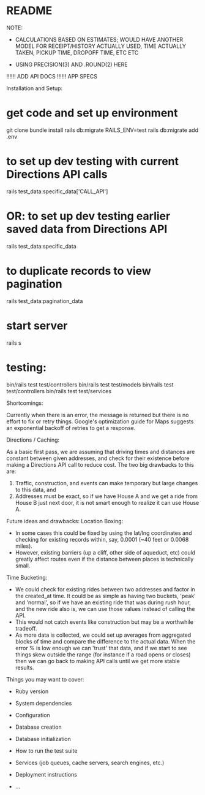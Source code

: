 # README

NOTE:
* CALCULATIONS BASED ON ESTIMATES; WOULD HAVE ANOTHER MODEL FOR RECEIPT/HISTORY ACTUALLY USED, TIME ACTUALLY TAKEN, PICKUP TIME, DROPOFF TIME, ETC ETC

* USING PRECISION(3) AND .ROUND(2) HERE


!!!!!! ADD API DOCS
!!!!!! APP SPECS


Installation and Setup:

# get code and set up environment
git clone
bundle install
rails db:migrate
RAILS_ENV=test rails db:migrate
add .env

# to set up dev testing with current Directions API calls
rails test_data:specific_data\['CALL_API'\]
# OR: to set up dev testing earlier saved data from Directions API
rails test_data:specific_data

# to duplicate records to view pagination
rails test_data:pagination_data

# start server
rails s

# testing:
bin/rails test test/controllers
bin/rails test test/models
bin/rails test test/controllers
bin/rails test test/services



Shortcomings:

Currently when there is an error, the message is returned but there is no effort to fix or retry things. Google's optimization guide for Maps suggests an exponential backoff of retries to get a response.


Directions / Caching:

As a basic first pass, we are assuming that driving times and distances are constant between given addresses, and check for their existence before making a Directions API call to reduce cost. The two big drawbacks to this are:
1) Traffic, construction, and events can make temporary but large changes to this data, and
2) Addresses must be exact, so if we have House A and we get a ride from House B just next door, it is not smart enough to realize it can use House A.


Future ideas and drawbacks:
Location Boxing:
* In some cases this could be fixed by using the lat/lng coordinates and checking for existing records within, say, 0.0001 (~40 feet or 0.0068 miles).
* However, existing barriers (up a cliff, other side of aqueduct, etc) could greatly affect routes even if the distance between places is technically small.

Time Bucketing:
* We could check for existing rides between two addresses and factor in the created_at time. It could be as simple as having two buckets, 'peak' and 'normal', so if we have an existing ride that was during rush hour, and the new ride also is, we can use those values instead of calling the API.
* This would not catch events like construction but may be a worthwhile tradeoff.
* As more data is collected, we could set up averages from aggregated blocks of time and compare the difference to the actual data. When the error % is low enough we can 'trust' that data, and if we start to see things skew outside the range (for instance if a road opens or closes) then we can go back to making API calls until we get more stable results.







Things you may want to cover:

* Ruby version

* System dependencies

* Configuration

* Database creation

* Database initialization

* How to run the test suite

* Services (job queues, cache servers, search engines, etc.)

* Deployment instructions

* ...
